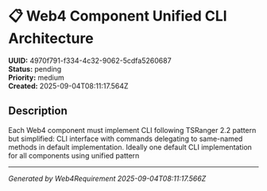 # 📋 Web4 Component Unified CLI Architecture

**UUID:** 4970f791-f334-4c32-9062-5cdfa5260687  
**Status:** pending  
**Priority:** medium  
**Created:** 2025-09-04T08:11:17.564Z  


## Description

Each Web4 component must implement CLI following TSRanger 2.2 pattern but simplified: CLI interface with commands delegating to same-named methods in default implementation. Ideally one default CLI implementation for all components using unified pattern

---

*Generated by Web4Requirement 2025-09-04T08:11:17.566Z*